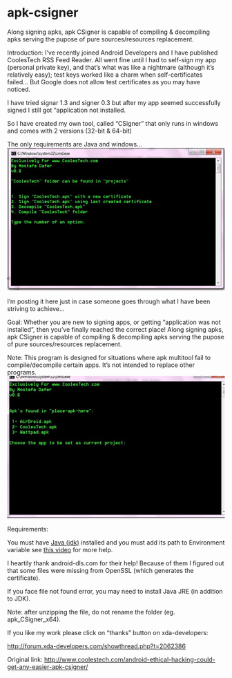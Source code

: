 # apk-csigner
Along signing apks, apk CSigner is capable of compiling & decompiling apks serving the pupose of pure sources/resources replacement.

Introduction:
I’ve recently joined Android Developers and I have published CoolesTech RSS Feed Reader. All went fine until I had to self-sign my app (personal private key), and that’s what was like a nightmare (although it’s relatively easy); test keys worked like a charm when self-certificates failed… But Google does not allow test certificates as you may have noticed.

I have tried signar 1.3 and signer 0.3 but after my app seemed successfully signed I still got “application not installed.

So I have created my own tool, called “CSigner” that only runs in windows and comes with 2 versions (32-bit & 64-bit)

The only requirements are Java and windows…
![alt tag](https://github.com/mdafer/apk-csigner/blob/master/2-Small.jpg)

I’m posting it here just in case someone goes through what I have been striving to achieve…

Goal:
Whether you are new to signing apps, or getting “application was not installed”, then you’ve finally reached the correct place! Along signing apks, apk CSigner is capable of compiling & decompiling apks serving the pupose of pure sources/resources replacement.

Note: This program is designed for situations where apk multitool fail to compile/decompile certain apps. It’s not intended to replace other programs.
![alt tag](https://github.com/mdafer/apk-csigner/blob/master/1-Small.jpg)

Requirements:

You must have [Java (jdk)](http://www.oracle.com/technetwork/java/javase/downloads/index.html) installed and you must add its path to Environment variable see [this video](http://www.youtube.com/watch?v=oowsJcJLmss) for more help.

I heartily thank android-dls.com for their help! Because of them I figured out that some files were missing from OpenSSL (which generates the certificate).

If you face file not found error, you may need to install Java JRE (in addition to JDK).


Note: after unzipping the file, do not rename the folder (eg. apk_CSigner_x64).

If you like my work please click on “thanks” button on xda-developers:

http://forum.xda-developers.com/showthread.php?t=2062386

Original link:
http://www.coolestech.com/android-ethical-hacking-could-get-any-easier-apk-csigner/
